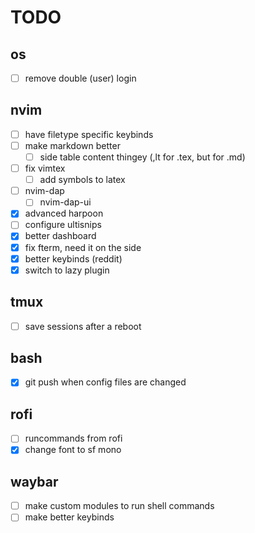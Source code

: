# TODO

## os
- [ ] remove double (user) login 

## nvim
- [ ] have filetype specific keybinds
- [ ] make markdown better
    - [ ] side table content thingey (,lt for .tex, but for .md)
- [ ] fix vimtex
    - [ ] add symbols to latex
- [ ] nvim-dap
    - [ ] nvim-dap-ui  
- [x] advanced harpoon
- [ ] configure ultisnips
- [x] better dashboard
- [x] fix fterm, need it on the side
- [x] better keybinds (reddit)
- [x] switch to lazy plugin

## tmux
- [ ] save sessions after a reboot

## bash
- [x] git push when config files are changed

## rofi
- [ ] runcommands from rofi
- [x] change font to sf mono

## waybar
- [ ] make custom modules to run shell commands
- [ ] make better keybinds

